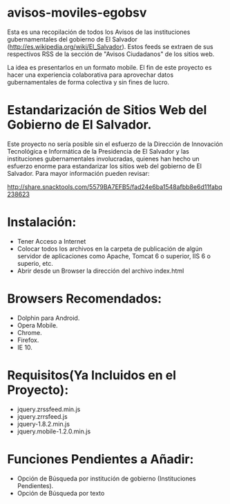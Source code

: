 avisos-moviles-egobsv
=====================

Esta es una recopilación de todos los Avisos de las instituciones gubernamentales del gobierno de El Salvador (http://es.wikipedia.org/wiki/El_Salvador). Estos feeds se extraen de sus respectivos RSS de la sección de "Avisos Ciudadanos" de los sitios web.

La idea es presentarlos en un formato mobile. El fin de este proyecto es hacer una experiencia colaborativa para aprovechar datos gubernamentales de forma colectiva y sin fines de lucro.

Estandarización de Sitios Web del Gobierno de El Salvador.
==============================================================
Este proyecto no sería posible sin el esfuerzo de la Dirección de Innovación Tecnológica e Informática de la Presidencia de El Salvador y las instituciones gubernamentales involucradas, quienes han hecho un
esfuerzo enorme para estandarizar los sitios web del gobierno de El Salvador. Para mayor información pueden revisar:

http://share.snacktools.com/5579BA7EFB5/fad24e6ba1548afbb8e6d11fabq238623

Instalación:
=============
* Tener Acceso a Internet
* Colocar todos los archivos en la carpeta de publicación de algún servidor de aplicaciones como Apache, Tomcat 6 o superior, IIS 6 o superio, etc.
* Abrir desde un Browser la dirección del archivo index.html

Browsers Recomendados:
======================
* Dolphin para Android.
* Opera Mobile.
* Chrome.
* Firefox.
* IE 10.

Requisitos(Ya Incluidos en el Proyecto):
===========
* jquery.zrssfeed.min.js
* jquery.zrrsfeed.js
* jquery-1.8.2.min.js
* jquery.mobile-1.2.0.min.js

Funciones Pendientes a Añadir:
===================
* Opción de Búsqueda por institución de gobierno (Instituciones Pendientes).
* Opción de Búsqueda por texto

